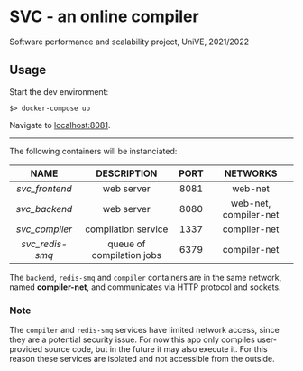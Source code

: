 # SVC - an online compiler

Software performance and scalability project, UniVE, 2021/2022

## Usage

Start the dev environment:

```shell
$> docker-compose up
```

Navigate to [localhost:8081](http://localhost:8081).

---

The following containers will be instanciated:

| NAME  | DESCRIPTION  | PORT | NETWORKS |
|:-----:|:------------:|:----:|:--------:|
| *svc_frontend* | web server | 8081 | web-net |
| *svc_backend* | web server | 8080 | web-net, compiler-net |
| *svc_compiler* | compilation service | 1337 | compiler-net |
| *svc_redis-smq* | queue of compilation jobs | 6379 | compiler-net |


The `backend`, `redis-smq` and `compiler` containers are in the same network, named **compiler-net**, and communicates via HTTP protocol and sockets.

### Note
The `compiler` and `redis-smq` services have limited network access, since they are a potential security issue.
For now this app only compiles user-provided source code, but in the future it may also execute it.
For this reason these services are isolated and not accessible from the outside.
